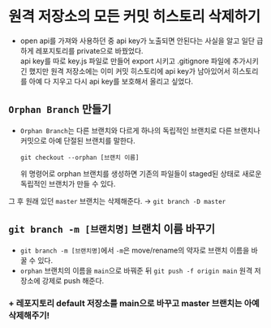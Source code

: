 # 원격 저장소의 모든 커밋 히스토리 삭제하기

- open api를 가져와 사용하던 중 api key가 노출되면 안된다는 사실을 알고 일단 급하게 레포지토리를 private으로 바꿨었다.  
  api key를 따로 key.js 파일로 만들어 export 시키고 .gitignore 파일에 추가시키긴 했지만 원격 저장소에는 이미 커밋 히스토리에 api key가 남아있어서 히스토리를 아예 다 지우고 다시 api key를 보호해서 올리고 싶었다.

## `Orphan Branch` 만들기

- `Orphan Branch`는 다른 브랜치와 다르게 하나의 독립적인 브랜치로 다른 브랜치나 커밋으로 아예 단절된 브랜치를 말한다.

  `git checkout --orphan [브랜치 이름]`

  위 명령어로 orphan 브랜치를 생성하면 기존의 파일들이 staged된 상태로 새로운 독립적인 브랜치가 만들 수 있다.

그 후 원래 있던 `master` 브랜치는 삭제해준다. &rarr; `git branch -D master`

## `git branch -m [브랜치명]` 브랜치 이름 바꾸기

- `git branch -m [브랜치명]`에서 `-m`은 move/rename의 약자로 브랜치 이름을 바꿀 수 있다.
- `orphan` 브랜치의 이름을 `main`으로 바꿔준 뒤 `git push -f origin main` 원격 저장소에 강제로 push 해준다.

### + 레포지토리 default 저장소를 main으로 바꾸고 master 브랜치는 아예 삭제해주기!
